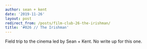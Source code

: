 ```yaml
---
author: sean + kent
date: '2019-11-26'
layout: post
redirect_from: /posts/film-club-26-the-irishman/
title: '#026 // The Irishman'
---
```


Field trip to the cinema led by Sean + Kent. No write up for this one.